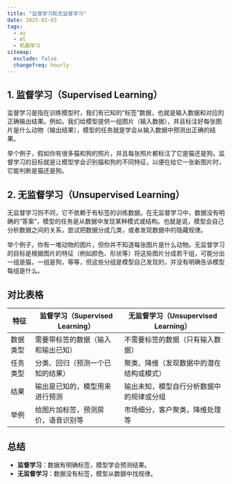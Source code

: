```yaml
---
title: "监督学习和无监督学习"
date: 2025-02-03
tags:
  - ai
  - ml
  - 机器学习
sitemap:
  exclude: false
  changefreq: hourly
---
```



## 1. 监督学习（Supervised Learning）
监督学习是指在训练模型时，我们有已知的“标签”数据，也就是输入数据和对应的正确输出结果。例如，我们给模型提供一组图片（输入数据），并且标注好每张图片是什么动物（输出结果），模型的任务就是学会从输入数据中预测出正确的结果。

举个例子，假如你有很多猫和狗的照片，并且每张照片都标注了它是猫还是狗。监督学习的目标就是让模型学会识别猫和狗的不同特征，以便在给它一张新图片时，它能判断是猫还是狗。

## 2. 无监督学习（Unsupervised Learning）
无监督学习则不同，它不依赖于有标签的训练数据。在无监督学习中，数据没有明确的“答案”，模型的任务是从数据中发现某种模式或结构。也就是说，模型会自己分析数据之间的关系，尝试把数据分成几类，或者发现数据中的隐藏规律。

举个例子，你有一堆动物的图片，但你并不知道每张图片是什么动物。无监督学习的目标是根据图片的特征（例如颜色、形状等）将这些图片分成若干组，可能分出一组是猫，一组是狗，等等，但这些分组是模型自己发现的，并没有明确告诉模型每组是什么。

## 对比表格

| 特征          | 监督学习（Supervised Learning）                 | 无监督学习（Unsupervised Learning）         |
|---------------|------------------------------------------------|--------------------------------------------|
| 数据类型      | 需要带标签的数据（输入和输出已知）           | 不需要标签的数据（只有输入数据）          |
| 任务类型      | 分类、回归（预测一个已知的结果）             | 聚类、降维（发现数据中的潜在结构或模式）  |
| 结果          | 输出是已知的，模型用来进行预测                | 输出未知，模型自行分析数据中的规律或分组 |
| 举例          | 给图片加标签，预测房价，语音识别等            | 市场细分，客户聚类，降维处理等             |

## 总结
- **监督学习**：数据有明确标签，模型学会预测结果。
- **无监督学习**：数据没有标签，模型从数据中找规律。
